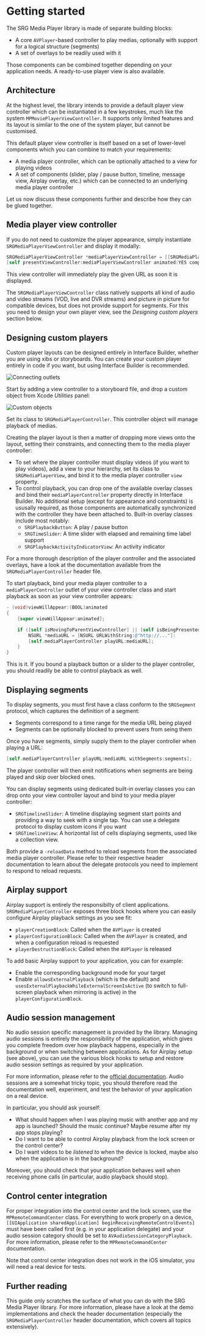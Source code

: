 Getting started
===============

The SRG Media Player library is made of separate building blocks:

* A core `AVPlayer`-based controller to play medias, optionally with support for a logical structure (segments)
* A set of overlays to be readily used with it

Those components can be combined together depending on your application needs. A ready-to-use player view is also available.

## Architecture

At the highest level, the library intends to provide a default player view controller which can be instantiated in a few keystrokes, much like the system `MPMoviePlayerViewController`. It supports only limited features and its layout is similar to the one of the system player, but cannot be customised.

This default player view controller is itself based on a set of lower-level components which you can combine to match your requirements:

* A media player controller, which can be optionally attached to a view for playing videos
* A set of components (slider, play / pause button, timeline, message view, Airplay overlay, etc.) which can be connected to an underlying media player controller

Let us now discuss these components further and describe how they can be glued together.

## Media player view controller

If you do not need to customize the player appearance, simply instantiate `SRGMediaPlayerViewController` and display it modally:

```objective-c
SRGMediaPlayerViewController *mediaPlayerViewController = [[SRGMediaPlayerViewController alloc] initWithContentURL:contentURL];
[self presentViewController:mediaPlayerViewController animated:YES completion:nil];
```

This view controller will immediately play the given URL as soon it is displayed.

The `SRGMediaPlayerViewController` class natively supports all kind of audio and video streams (VOD, live and DVR streams) and picture in picture for compatible devices, but does not provide support for segments. For this you need to design your own player view, see the _Designing custom players_ section below.

## Designing custom players

Custom player layouts can be designed entirely in Interface Builder, whether you are using xibs or storyboards. You can create your custom player entirely in code if you want, but using Interface Builder is recommended.

![Connecting outlets](Getting-started-images/outlets.jpg)

Start by adding a view controller to a storyboard file, and drop a custom object from Xcode _Utilities_ panel:

![Custom objects](Getting-started-images/custom-objects.jpg)

Set its class to `SRGMediaPlayerController`. This controller object will manage playback of medias.

Creating the player layout is then a matter of dropping more views onto the layout, setting their constraints, and connecting them to the media player controller:

* To set where the player controller must display videos (if you want to play videos), add a view to your hierarchy, set its class to `SRGMediaPlayerView`, and bind it to the media player controller `view` property.
* To control playback, you can drop one of the available overlay classes and bind their `mediaPlayerController` property directly in Interface Builder. No additional setup (except for appearance and constraints) is ususally required, as those components are automatically synchronized with the controller they have been attached to. Built-in overlay classes include most notably:
  * `SRGPlaybackButton`: A play / pause button
  * `SRGTimeSlider`: A time slider with elapsed and remaining time label support
  * `SRGPlaybackActivityIndicatorView`: An activity indicator

For a more thorough description of the player controller and the associated overlays, have a look at the documentation available from the `SRGMediaPlayerController` header file.

To start playback, bind your media player controller to a `mediaPlayerController` outlet of your view controller class and start playback as soon as your view controller appears:

```objective-c
- (void)viewWillAppear:(BOOL)animated
{
    [super viewWillAppear:animated];

    if ([self isMovingToParentViewController] || [self isBeingPresented]) {
        NSURL *mediaURL = [NSURL URLWithString:@"http://..."]:
        [self.mediaPlayerController playURL:mediaURL];
    }
}
```

This is it. If you bound a playback button or a slider to the player controller, you should readily be able to control playback as well.

## Displaying segments

To display segments, you must first have a class conform to the `SRGSegment` protocol, which captures the definition of a segment:

* Segments correspond to a time range for the media URL being played
* Segments can be optionally blocked to prevent users from seing them

Once you have segments, simply supply them to the player controller when playing a URL:

```objective-c
[self.mediaPlayerController playURL:mediaURL withSegments:segments];
```

The player controller will then emit notifications when segments are being played and skip over blocked ones.

You can display segments using dedicated built-in overlay classes you can drop onto your view controller layout and bind to your media player controller:

* `SRGTimelineSlider`: A timeline displaying segment start points and providing a way to seek with a single tap. You can use a delegate protocol to display custom icons if you want
* `SRGTimelineView`: A horizontal list of cells displaying segments, used like a collection view.

Both provide a `-reloadData` method to reload segments from the associated media player controller. Please refer to their respective header documentation to learn about the delegate protocols you need to implement to respond to reload requests.

## Airplay support

Airplay support is entirely the responsibilty of client applications. `SRGMediaPlayerController` exposes three block hooks where you can easily configure Airplay playback settings as you see fit:

* `playerCreationBlock`: Called when the `AVPlayer` is created
* `playerConfigurationBlock`: Called when the `AVPlayer` is created, and when a configuration reload is requested
* `playerDestructionBlock`: Called when the `AVPlayer` is released

To add basic Airplay support to your application, you can for example:

* Enable the corresponding background mode for your target
* Enable `allowsExternalPlayback` (which is the default) and `usesExternalPlaybackWhileExternalScreenIsActive` (to switch to full-screen playback when mirroring is active) in the `playerConfigurationBlock`.

## Audio session management

No audio session specific management is provided by the library. Managing audio sessions is entirely the responsibility of the application, which gives you complete freedom over how playback happens, especially in the background or when switching between applications. As for Airplay setup (see above), you can use the various block hooks to setup and restore audio session settings as required by your application.

For more information, please refer to the [official documentation](https://developer.apple.com/library/ios/documentation/Audio/Conceptual/AudioSessionProgrammingGuide/Introduction/Introduction.html). Audio sessions are a somewhat tricky topic, you should therefore read the documentation well, experiment, and test the behavior of your application on a real device. 

In particular, you should ask yourself:

* What should happen when I was playing music with another app and my app is launched? Should the music continue? Maybe resume after my app stops playing?
* Do I want to be able to control Airplay playback from the lock screen or the control center?
* Do I want videos to be _listened to_ when the device is locked, maybe also when the application is in the background?

Moreover, you should check that your application behaves well when receiving phone calls (in particular, audio playback should stop).

## Control center integration

For proper integration into the control center and the lock screen, use the `MPRemoteCommandCenter` class. For everything to work properly on a device, `[[UIApplication sharedApplication] beginReceivingRemoteControlEvents]` must have been called first (e.g. in your application delegate) and your audio session category should be set to `AVAudioSessionCategoryPlayback`. For more information, please refer to the `MPRemoteCommandCenter` documentation.

Note that control center integration does not work in the iOS simulator, you will need a real device for tests.

## Further reading

This guide only scratches the surface of what you can do with the SRG Media Player library. For more information, please have a look at the demo implementations and check the header documentation (especially the `SRGMediaPlayerController` header documentation, which covers all topics extensively).
